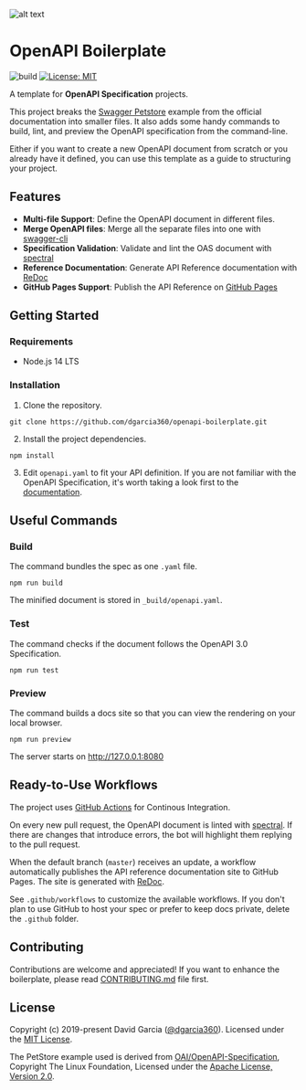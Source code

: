 ![alt text](https://github.com/dgarcia360/openapi-boilerplate/blob/master/docs/header.png?raw=true)

# OpenAPI Boilerplate

![build](https://github.com/dgarcia360/openapi-boilerplate/workflows/build/badge.svg)
[![License: MIT](https://img.shields.io/badge/License-MIT-yellow.svg)](https://opensource.org/licenses/MIT)

A template for **OpenAPI Specification** projects.

This project breaks the [Swagger Petstore](https://petstore.swagger.io/) example from the official documentation into smaller files. It also adds some handy commands to build, lint, and preview the OpenAPI specification from the command-line.

Either if you want to create a new OpenAPI document from scratch or you already have it defined, you can use this template as a guide to structuring your project.

## Features

* **Multi-file Support**: Define the OpenAPI document in different files.
* **Merge OpenAPI files**: Merge all the separate files into one with [swagger-cli](https://github.com/APIDevTools/swagger-cli)
* **Specification Validation**: Validate and lint the OAS document with [spectral](https://github.com/stoplightio/spectral)
* **Reference Documentation**: Generate API Reference documentation with [ReDoc](https://github.com/Redocly/redoc)
* **GitHub Pages Support**: Publish the API Reference on [GitHub Pages](https://pages.github.com)

## Getting Started

### Requirements

* Node.js 14 LTS

### Installation

1. Clone the repository.

```
git clone https://github.com/dgarcia360/openapi-boilerplate.git
```

2. Install the project dependencies.

```
npm install
```

3. Edit ```openapi.yaml``` to fit your API definition. If you are not familiar with the OpenAPI Specification, it's worth taking a look first to the [documentation](https://swagger.io/solutions/getting-started-with-oas/).

## Useful Commands

### Build

The command bundles the spec as one ``.yaml`` file.

```
npm run build
```

The minified document is stored in ``_build/openapi.yaml``.

### Test

The command checks if the document follows the OpenAPI 3.0 Specification.

```
npm run test
```

### Preview

The command builds a docs site so that you can view the rendering on your local browser.

```
npm run preview
```

The server starts on http://127.0.0.1:8080

## Ready-to-Use Workflows

The project uses [GitHub Actions](https://github.com/features/actions) for Continous Integration.

On every new pull request, the OpenAPI document is linted with [spectral](https://github.com/stoplightio/spectral). If there are changes that introduce errors, the bot will highlight them replying to the pull request.

When the default branch (``master``) receives an update, a workflow automatically publishes the API reference documentation site to GitHub Pages. The site is generated with [ReDoc](https://github.com/Redocly/redoc).

See ``.github/workflows`` to customize the available workflows. If you don't plan to use GitHub to host your spec or prefer to keep docs private, delete the ``.github`` folder.

## Contributing

Contributions are welcome and appreciated! 
If you want to enhance the boilerplate, please read [CONTRIBUTING.md](CONTRIBUTING.md) file first.

## License

Copyright (c) 2019-present David Garcia ([@dgarcia360](https://davidgarcia.dev)). Licensed under the [MIT License](LICENSE.md).

The PetStore example used is derived from [OAI/OpenAPI-Specification](https://github.com/OAI/OpenAPI-Specification/blob/master/examples/v3.0/petstore.yaml), Copyright The Linux Foundation, Licensed under the [Apache License, Version 2.0](https://github.com/OAI/OpenAPI-Specification/blob/master/LICENSE).
